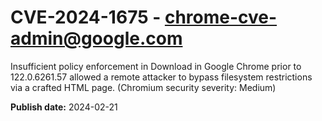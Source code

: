 # CVE-2024-1675 - chrome-cve-admin@google.com

Insufficient policy enforcement in Download in Google Chrome prior to 122.0.6261.57 allowed a remote attacker to bypass filesystem restrictions via a crafted HTML page. (Chromium security severity: Medium)

**Publish date:** 2024-02-21
